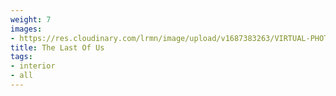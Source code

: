 ```yaml
---
weight: 7
images:
- https://res.cloudinary.com/lrmn/image/upload/v1687383263/VIRTUAL-PHOTOGRAPHY/home%20interior/interior7_iah9dy.png
title: The Last Of Us
tags:
- interior
- all
---
```

